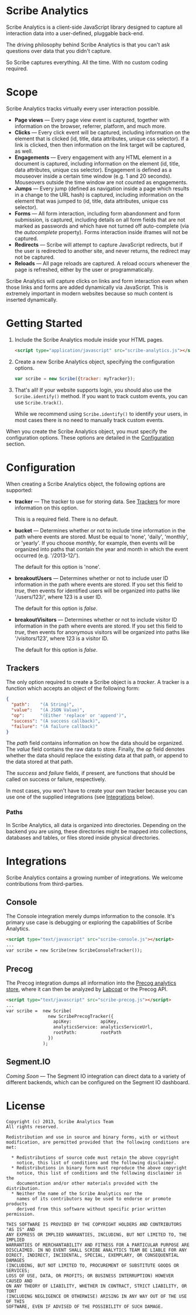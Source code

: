 # Scribe Analytics

Scribe Analytics is a client-side JavaScript library designed to capture all interaction data into a user-defined, pluggable back-end.

The driving philosophy behind Scribe Analytics is that you can't ask questions over data that you didn't capture.

So Scribe captures everything. All the time. With no custom coding required.

# Scope

Scribe Analytics tracks virtually every user interaction possible.

 * **Page views** &mdash; Every page view event is captured, together with 
   information on the browser, referrer, platform, and much more.
 * **Clicks** &mdash; Every click event will be captured, including information
   on the element that is clicked (id, title, data attributes, unique css 
   selector). If a link is clicked, then then information on the link target
   will be captured, as well.
 * **Engagements** &mdash; Every engagement with any HTML element in a document
   is captured, including information on the element (id, title, data 
   attributes, unique css selector). Engagement is defined as a mouseover 
   inside a certain time window (e.g. 1 and 20 seconds). Mouseovers outside
   the time window are not counted as engagements.
 * **Jumps** &mdash; Every jump (defined as navigation inside a page which 
   results in a change to the URL hash) is captured, including information on 
   the element that was jumped to (id, title, data attributes, unique css 
   selector).
 * **Forms** &mdash; All form interaction, including form abandonment and form
   submission, is captured, including details on all form fields that are not 
   marked as passwords and which have not turned off auto-complete (via the 
   *autocomplete* property). Forms interaction inside iframes will not be captured.
 * **Redirects** &mdash; Scribe will attempt to capture JavaScript redirects,
   but if the user is redirected to another site, and never returns, the 
   redirect may not be captured.
 * **Reloads** &mdash; All page reloads are captured. A reload occurs whenever
   the page is refreshed, either by the user or programmatically.

Scribe Analytics will capture clicks on links and form interaction even when 
those links and forms are added dynamically via JavaScript. This is extremely
important in modern websites because so much content is inserted dynamically.

# Getting Started

 1. Include the Scribe Analytics module inside your HTML pages.
    
    ```html
    <script type="application/javascript" src="scribe-analytics.js"></script>
    ```
 2. Create a new Scribe Analytics object, specifying the configuration options.

    ```javascript
    var scribe = new Scribe({tracker: myTracker});
    ```
 3. That's all! If your website supports login, you should also use the 
    `Scribe.identify()` method. If you want to track custom events, you can use 
    `Scribe.track()`.

    While we recommend using `Scribe.identify()` to identify your users, in most
    cases there is no need to manually track custom events.

When you create the Scribe Analytics object, you must specify the configuration 
options. These options are detailed in the [Configuration](#configuration) section.

# Configuration

When creating a Scribe Analytics object, the following options are supported:

 * **tracker** &mdash; The tracker to use for storing data. See [Trackers](#trackers) for more
   information on this option.

   This is a required field. There is no default.
 * **bucket** &mdash; Determines whether or not to include time information in the 
   path where events are stored. Must be equal to 'none', 'daily', 'monthly', 
   or 'yearly'. If you choose *monthly*, for example, then events will be 
   organized into paths that contain the year and month in which the event
   occurred (e.g. '/2013-12/').

   The default for this option is 'none'.
 * **breakoutUsers** &mdash; Determines whether or not to include user ID information
   in the path where events are stored. If you set this field to *true*, then 
   events for identified users will be organized into paths like '/users/123/',
   where 123 is a user ID.

   The default for this option is *false*.
 * **breakoutVisitors** &mdash; Determines whether or not to include visitor ID 
   information in the path where events are stored. If you set this field to
   *true*, then events for anonymous visitors will be organized into paths like
   '/visitors/123', where 123 is a visitor ID.

   The default for this option is *false*.

## Trackers

The only option required to create a Scribe object is a *tracker*. A 
tracker is a function which accepts an object of the following form:

```json
{
  "path":    "(A String)",
  "value":   "(A JSON Value)",
  "op":      "(Either 'replace' or 'append')",
  "success": "(A success callback)",
  "failure": "(A failure callback)"
}
```

The *path* field contains information on how the data should be organized. The 
*value* field contains the raw data to store. Finally, the *op* field denotes
whether the data should replace the existing data at that path, or append to the
data stored at that path.

The *success* and *failure* fields, if present, are functions that should be 
called on success or failure, respectively.

In most cases, you won't have to create your own tracker because you can use
one of the supplied integrations (see [Integrations](#integrations) below).

### Paths

In Scribe Analytics, all data is organized into directories. Depending on the
backend you are using, these directories might be mapped into collections,
databases and tables, or files stored inside physical directories.

# Integrations

Scribe Analytics contains a growing number of integrations. We welcome 
contributions from third-parties.

## Console

The Console integration merely dumps information to the console. It's primary
use case is debugging or exploring the capabilities of Scribe Analytics.

```html
<script type="text/javascript" src="scribe-console.js"></script>
...
var scribe = new Scribe(new ScribeConsoleTracker());
```

## Precog

The Precog integration dumps all information into the [Precog analytics store](http://precog.com),
where it can then be analyzed by [Labcoat](http://labcoat.precog.com) or the Precog API.

```html
<script type="text/javascript" src="scribe-precog.js"></script>
...
var scribe =  new Scribe(
                new ScribePrecogTracker({
                  apiKey:           apiKey, 
                  analyticsService: analyticsServiceUrl,
                  rootPath:         rootPath
                })
              );
```

## Segment.IO

*Coming Soon* &mdash; The Segment IO integration can direct data to a variety of 
different backends, which can be configured on the Segment IO dashboard.

# License

    Copyright (c) 2013, Scribe Analytics Team
    All rights reserved.

    Redistribution and use in source and binary forms, with or without
    modification, are permitted provided that the following conditions are met:

      * Redistributions of source code must retain the above copyright
        notice, this list of conditions and the following disclaimer.
      * Redistributions in binary form must reproduce the above copyright
        notice, this list of conditions and the following disclaimer in the
        documentation and/or other materials provided with the distribution.
      * Neither the name of the Scribe Analytics nor the
        names of its contributors may be used to endorse or promote products
        derived from this software without specific prior written permission.

    THIS SOFTWARE IS PROVIDED BY THE COPYRIGHT HOLDERS AND CONTRIBUTORS "AS IS" AND
    ANY EXPRESS OR IMPLIED WARRANTIES, INCLUDING, BUT NOT LIMITED TO, THE IMPLIED
    WARRANTIES OF MERCHANTABILITY AND FITNESS FOR A PARTICULAR PURPOSE ARE
    DISCLAIMED. IN NO EVENT SHALL SCRIBE ANALYTICS TEAM BE LIABLE FOR ANY
    DIRECT, INDIRECT, INCIDENTAL, SPECIAL, EXEMPLARY, OR CONSEQUENTIAL DAMAGES
    (INCLUDING, BUT NOT LIMITED TO, PROCUREMENT OF SUBSTITUTE GOODS OR SERVICES;
    LOSS OF USE, DATA, OR PROFITS; OR BUSINESS INTERRUPTION) HOWEVER CAUSED AND
    ON ANY THEORY OF LIABILITY, WHETHER IN CONTRACT, STRICT LIABILITY, OR TORT
    (INCLUDING NEGLIGENCE OR OTHERWISE) ARISING IN ANY WAY OUT OF THE USE OF THIS
    SOFTWARE, EVEN IF ADVISED OF THE POSSIBILITY OF SUCH DAMAGE.

